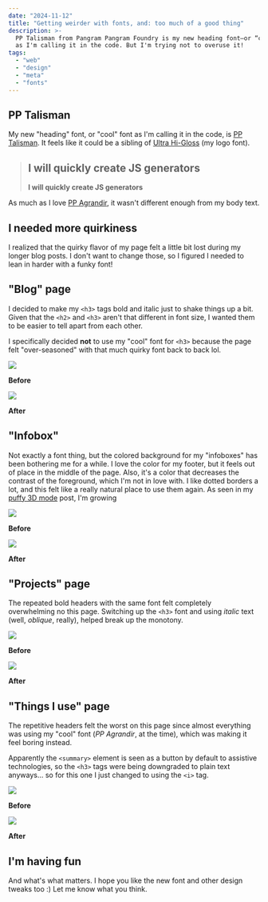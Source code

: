 ```yaml
---
date: "2024-11-12"
title: "Getting weirder with fonts, and: too much of a good thing"
description: >-
  PP Talisman from Pangram Pangram Foundry is my new heading font–or “cool font”
  as I'm calling it in the code. But I'm trying not to overuse it!
tags:
  - "web"
  - "design"
  - "meta"
  - "fonts"
---
```


## PP Talisman

My new "heading" font, or "cool" font as I'm calling it in the code, is
[PP Talisman](https://pangrampangram.com/products/talisman). It feels like it
could be a sibling of
[Ultra Hi-Gloss](https://itemlabel.com/products/ultra-hi-gloss-font) (my logo
font).

> ## I will quickly create JS generators
>
> **I will quickly create JS generators**

As much as I love [PP Agrandir](https://pangrampangram.com/products/agrandir),
it wasn't different enough from my body text.

## I needed more quirkiness

I realized that the quirky flavor of my page felt a little bit lost during my
longer blog posts. I don't want to change those, so I figured I needed to lean
in harder with a funky font!

## "Blog" page

I decided to make my `<h3>` tags bold and italic just to shake things up a bit.
Given that the `<h2>` and `<h3>` aren't that different in font size, I wanted
them to be easier to tell apart from each other.

I specifically decided **not** to use my "cool" font for `<h3>` because the page
felt "over-seasoned" with that much quirky font back to back lol.

![](/blog/weird-fonts/blog-before.webp)

**Before**

![](/blog/weird-fonts/blog-after.webp)

**After**

## "Infobox"

Not exactly a font thing, but the colored background for my "infoboxes" has been
bothering me for a while. I love the color for my footer, but it feels out of
place in the middle of the page. Also, it's a color that decreases the contrast
of the foreground, which I'm not in love with. I like dotted borders a lot, and
this felt like a really natural place to use them again. As seen in my
[puffy 3D mode](/blog/2024/3d-puffy-experiment/) post, I'm growing

![](/blog/weird-fonts/info-before.webp)

**Before**

![](/blog/weird-fonts/info-after.webp)

**After**

## "Projects" page

The repeated bold headers with the same font felt completely overwhelming no
this page. Switching up the `<h3>` font and using _italic_ text (well,
_oblique_, really), helped break up the monotony.

![](/blog/weird-fonts/projects-before.webp)

**Before**

![](/blog/weird-fonts/projects-after.webp)

**After**

## "Things I use" page

The repetitive headers felt the worst on this page since almost everything was
using my "cool" font (_PP Agrandir_, at the time), which was making it feel
boring instead.

Apparently the `<summary>` element is seen as a button by default to assistive
technologies, so the `<h3>` tags were being downgraded to plain text anyways...
so for this one I just changed to using the `<i>` tag.

![](/blog/weird-fonts/uses-before.webp)

**Before**

![](/blog/weird-fonts/uses-after.webp)

**After**

## I'm having fun

And what's what matters. I hope you like the new font and other design tweaks
too :) Let me know what you think.

